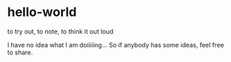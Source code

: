 # hello-world
to try out, to note, to think it out loud

I have no idea what I am doiiiiing...
So if anybody has some ideas, feel free to share.
